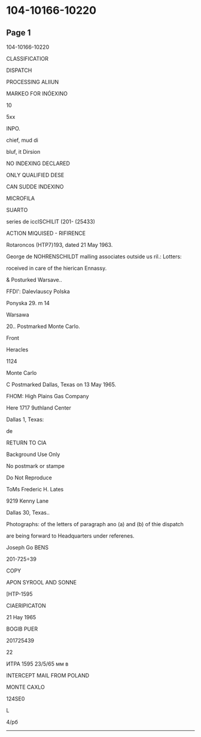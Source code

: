 # 104-10166-10220

## Page 1

104-10166-10220

CLASSIFICATIOR

DISPATCH

PROCESSING ALIIUN

MARKEO FOR INÓEXINO

10

5xx

INPO.

chief, mud di

bluf, it Dirsion

NO INDEXING DECLARED

ONLY QUALIFIED DESE

CAN SUDDE INDEXINO

MICROFILA

SUARTO

series de iccISCHILlT (201- (25433)

ACTION MIQUISED - RIFIRENCE

Rotaroncos (HTP7}193, dated 21 May 1963.

George de NOHRENSCHILDT malling associates outside us ril.: Lotters:

roceived in care of the hierican Ennassy.

& Posturked Warsave..

FFDI': Dalevlauscy Polska

Ponyska 29. m 14

Warsawa

20.. Postmarked Monte Carlo.

Front

Heracles

1124

Monte Carlo

C Postmarked Dallas, Texas on 13 May 1965.

FHOM: High Plains Gas Company

Here 1717 9uthland Center

Dallas 1, Texas:

de

RETURN TO CIA

Background Use Only

No postmark or stampe

Do Not Reproduce

ToMs Frederic H. Lates

9219 Kenny Lane

Dallas 30, Texas..

Photographs: of the letters of paragraph ano (a) and (b) of thie dispatch

are being forward to Headquarters under referenes.

Joseph Go BENS

201-725÷39

COPY

APON SYROOL AND SONNE

[HTP-1595

CIAERIPICATON

21 Hay 1965

BOGIB PUER

201725439

22

ИТРА 1595 23/5/65 мм в

INTERCEPT MAIL FROM POLAND

MONTE CAXLO

124SE0

L

4/рб

---

